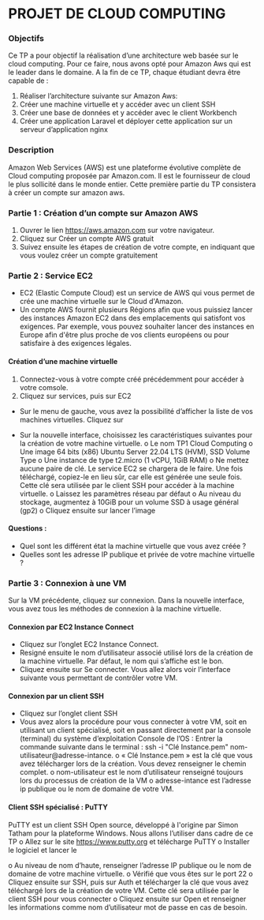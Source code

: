 # PROJET DE CLOUD COMPUTING

### Objectifs
Ce TP a pour objectif la réalisation d’une architecture web basée sur le cloud computing. Pour ce faire, nous avons opté pour Amazon Aws qui est le leader dans le domaine. 
A la fin de ce TP, chaque étudiant devra être capable de :
1.	Réaliser l’architecture suivante sur Amazon Aws: 
2.	Créer une machine virtuelle et y accéder avec un client SSH
3.	Créer une base de données et y accéder avec le client Workbench
4.	Créer une application Laravel et déployer cette application sur un serveur d’application nginx 

### Description
Amazon Web Services (AWS) est une plateforme évolutive complète de Cloud computing proposée par Amazon.com. Il est le fournisseur de cloud le plus sollicité dans le monde entier. Cette première partie du TP consistera à créer un compte sur amazon aws.

### Partie 1 : Création d’un compte sur Amazon AWS
1.	Ouvrer le lien https://aws.amazon.com sur votre navigateur.
2.	Cliquez sur Créer un compte AWS gratuit
3.	Suivez ensuite les étapes de création de votre compte, en indiquant que vous voulez créer un compte gratuitement

### Partie 2 : Service EC2

- EC2 (Elastic Compute Cloud) est un service de AWS qui vous permet de crée une machine virtuelle sur le Cloud d'Amazon. 
- Un compte AWS fournit plusieurs Régions afin que vous puissiez lancer des instances Amazon EC2 dans des emplacements qui satisfont vos exigences. Par exemple, vous pouvez souhaiter lancer des instances en Europe afin d'être plus proche de vos clients européens ou pour satisfaire à des exigences légales.

#### Création d’une machine virtuelle
1.	Connectez-vous à votre compte créé précédemment pour accéder à votre comsole.
2.	Cliquez sur services, puis sur EC2
 
-	Sur le menu de gauche, vous avez la possibilité d’afficher la liste de vos machines virtuelles. Cliquez sur 

-	Sur la nouvelle interface, choisissez les caractéristiques suivantes pour la création de votre machine virtuelle.
o	Le nom TP1 Cloud Computing
o	Une image 64 bits (x86) Ubuntu Server 22.04 LTS (HVM), SSD Volume Type
o	Une instance de type t2.micro (1 vCPU, 1GiB RAM)
o	Ne mettez aucune paire de clé. Le service EC2 se chargera de le faire. Une fois téléchargé, copiez-le en lieu sûr, car elle est générée une seule fois. Cette clé sera utilisée par le client SSH pour accéder à la machine virtuelle.
o	Laissez les paramètres réseau par défaut
o	Au niveau du stockage, augmentez à 10GiB pour un volume SSD à usage général (gp2)
o	Cliquez ensuite sur lancer l’image 

#### Questions : 
-	Quel sont les différent état la machine virtuelle que vous avez créée ?
-	Quelles sont les adresse IP publique et privée de votre machine virtuelle ?

### Partie 3 : Connexion à une VM

Sur la VM précédente, cliquez sur connexion. Dans la nouvelle interface, vous avez tous les méthodes de connexion à la machine virtuelle.
 
#### Connexion par EC2 Instance Connect
-	Cliquez sur l’onglet EC2 Instance Connect.
-	Resigné ensuite le nom d’utilisateur associé utilisé lors de la création de la machine virtuelle. Par défaut, le nom qui s’affiche est le bon. 
-	Cliquez ensuite sur Se connecter. Vous allez alors voir l’interface suivante vous permettant de contrôler votre VM.
 

#### Connexion par un client SSH
-	Cliquez sur l’onglet client SSH
-	Vous avez alors la procédure pour vous connecter à votre VM, soit en utilisant un client spécialisé, soit en passant directement par la console (terminal) du système d’exploitation
Console de l’OS :
Entrer la commande suivante dans le terminal : ssh -i "Clé Instance.pem" nom-utilisateur@adresse-intance. 
o	« Clé Instance.pem » est la clé que vous avez télécharger lors de la création. Vous devez renseigner le chemin complet.
o	nom-utilisateur est le nom d’utilisateur renseigné toujours lors du processus de création de la VM
o	adresse-intance est l’adresse ip publique ou le nom de domaine de votre VM.

#### Client SSH spécialisé : PuTTY
PuTTY est un client SSH Open source, développé à l'origine par Simon Tatham pour la plateforme Windows. Nous allons l’utiliser dans cadre de ce TP
o	Allez sur le site https://www.putty.org et télécharge PuTTY
o	Installer le logiciel et lancer le
 
o	Au niveau de nom d’haute, renseigner l’adresse IP publique ou le nom de domaine de votre machine virtuelle.
o	Vérifié que vous êtes sur le port 22
o	Cliquez ensuite sur SSH, puis sur Auth et télécharger la clé que vous avez téléchargé lors de la création de votre VM. Cette clé sera utilisée par le client SSH pour vous connecter
o	Cliquez ensuite sur Open et renseigner les informations comme nom d’utilisateur mot de passe en cas de besoin.



